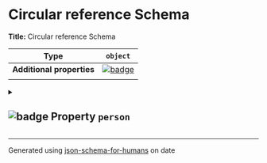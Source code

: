 # Circular reference Schema

**Title:** Circular reference Schema

| Type                      | `object`                                                                                                            |
| ------------------------- | ------------------------------------------------------------------------------------------------------------------- |
| **Additional properties** | [![badge](https://img.shields.io/badge/Any+type-allowed-green)](# "Additional Properties of any type are allowed.") |
|                           |                                                                                                                     |

<details>
<summary>

## <a name="person"></a>![badge](https://img.shields.io/badge/Optional-yellow) Property `person`  

</summary>
<blockquote>

| Type                      | `object`                                                                                                            |
| ------------------------- | ------------------------------------------------------------------------------------------------------------------- |
| **Additional properties** | [![badge](https://img.shields.io/badge/Any+type-allowed-green)](# "Additional Properties of any type are allowed.") |
| **Defined in**            | #/definitions/a                                                                                                     |
|                           |                                                                                                                     |

<details>
<summary>

### <a name="person_a1"></a>![badge](https://img.shields.io/badge/Optional-yellow) Property `a1`  

</summary>
<blockquote>

| Type                      | `string`                                                                                                            |
| ------------------------- | ------------------------------------------------------------------------------------------------------------------- |
| **Additional properties** | [![badge](https://img.shields.io/badge/Any+type-allowed-green)](# "Additional Properties of any type are allowed.") |
| **Default**               | `"Default from c"`                                                                                                  |
| **Defined in**            | #/definitions/b                                                                                                     |
|                           |                                                                                                                     |

**Description:** Description from b

</blockquote>
</details>

</blockquote>
</details>

----------------------------------------------------------------------------------------------------------------------------
Generated using [json-schema-for-humans](https://github.com/coveooss/json-schema-for-humans) on date